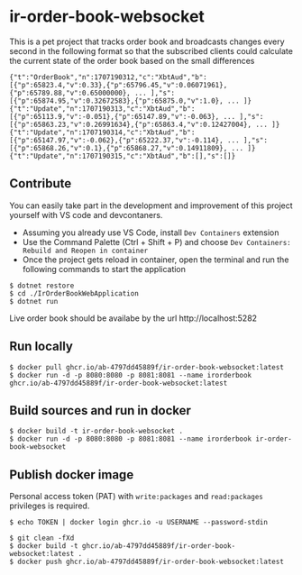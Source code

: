 # ir-order-book-websocket
This is a pet project that tracks order book and broadcasts changes every second in the following format so that the subscribed clients could calculate the current state of the order book based on the small differences

```
{"t":"OrderBook","n":1707190312,"c":"XbtAud","b":[{"p":65823.4,"v":0.33},{"p":65796.45,"v":0.06071961},{"p":65789.88,"v":0.65000000}, ... ],"s":[{"p":65874.95,"v":0.32672583},{"p":65875.0,"v":1.0}, ... ]}
{"t":"Update","n":1707190313,"c":"XbtAud","b":[{"p":65113.9,"v":-0.051},{"p":65147.89,"v":-0.063}, ... ],"s":[{"p":65863.23,"v":0.26991634},{"p":65863.4,"v":0.12427004}, ... ]}
{"t":"Update","n":1707190314,"c":"XbtAud","b":[{"p":65147.97,"v":-0.062},{"p":65222.37,"v":-0.114}, ... ],"s":[{"p":65868.26,"v":0.1},{"p":65868.27,"v":0.14911809}, ... ]}
{"t":"Update","n":1707190315,"c":"XbtAud","b":[],"s":[]}
```

## Contribute

You can easily take part in the development and improvement of this project yourself with VS code and devcontaners.

- Assuming you already use VS Code, install `Dev Containers` extension
- Use the Command Palette (Ctrl + Shift + P) and choose `Dev Containers: Rebuild and Reopen in container`
- Once the project gets reload in container, open the terminal and run the following commands to start the application

```
$ dotnet restore
$ cd ./IrOrderBookWebApplication
$ dotnet run
```

Live order book should be availabe by the url http://localhost:5282

## Run locally

```
$ docker pull ghcr.io/ab-4797dd45889f/ir-order-book-websocket:latest
$ docker run -d -p 8080:8080 -p 8081:8081 --name irorderbook ghcr.io/ab-4797dd45889f/ir-order-book-websocket:latest
```

## Build sources and run in docker

```
$ docker build -t ir-order-book-websocket .
$ docker run -d -p 8080:8080 -p 8081:8081 --name irorderbook ir-order-book-websocket
```

## Publish docker image

Personal access token (PAT) with `write:packages` and `read:packages` privileges is required.

```
$ echo TOKEN | docker login ghcr.io -u USERNAME --password-stdin 
```

```
$ git clean -fXd
$ docker build -t ghcr.io/ab-4797dd45889f/ir-order-book-websocket:latest .
$ docker push ghcr.io/ab-4797dd45889f/ir-order-book-websocket:latest
```
